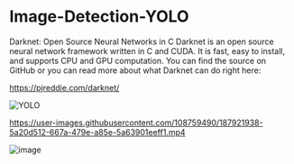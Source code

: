 # Image-Detection-YOLO

Darknet: Open Source Neural Networks in C
Darknet is an open source neural network framework written in C and CUDA. It is fast, easy to install, and supports CPU and GPU computation. You can find the source on GitHub or you can read more about what Darknet can do right here:

https://pjreddie.com/darknet/


![YOLO](https://user-images.githubusercontent.com/108759490/187922046-b2533b2e-76ca-40ea-bb01-bac56dd875cd.png)



https://user-images.githubusercontent.com/108759490/187921938-5a20d512-667a-479e-a85e-5a63901eeff1.mp4


![image](https://user-images.githubusercontent.com/108759490/187923018-e301d360-9f46-4ffc-90f8-342779cf33b3.png)

